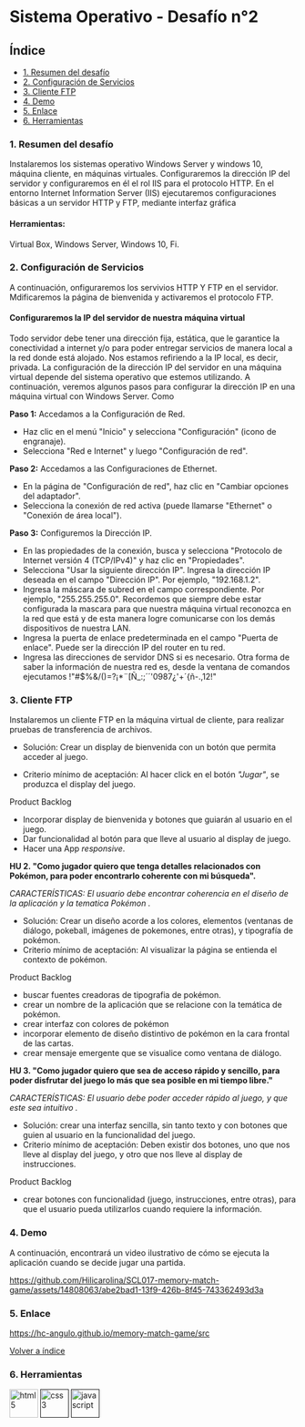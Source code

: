 <a name="top"></a>
# Sistema Operativo - Desafío n°2

## Índice

- [1. Resumen del desafío](#item1)
- [2. Configuración de Servicios](#item2)
- [3. Cliente FTP](#item3)
- [4. Demo](#item4)
- [5. Enlace](#item5)
- [6. Herramientas](#item6) 

<a name="item1"></a>
### 1. Resumen del desafío
Instalaremos los sistemas operativo Windows Server y windows 10, máquina cliente, en máquinas virtuales. Configuraremos la dirección IP del servidor y configuraremos en él el rol IIS para el protocolo HTTP. 
En el entorno Internet Information Server (IIS) ejecutaremos configuraciones básicas a un servidor HTTP y FTP, mediante interfaz gráfica



#### Herramientas:
Virtual Box, Windows Server, Windows 10, Fi.

<a name="item2"></a>
### 2. Configuración de Servicios
A continuación, onfiguraremos los servivios HTTP Y FTP en el servidor. Mdificaremos la página de bienvenida y activaremos el protocolo FTP.

#### Configuraremos la IP del servidor de nuestra máquina virtual
Todo servidor debe tener una dirección fija, estática, que le garantice la conectividad a internet y/o para poder entregar servicios de manera local a la red donde está alojado. Nos estamos refiriendo a la IP local, es decir, privada. La configuración de la dirección IP del servidor en una máquina virtual depende del sistema operativo que estemos utilizando. A continuación, veremos algunos pasos para configurar la dirección IP en una máquina virtual con Windows Server. Como 

**Paso 1:** Accedamos a la Configuración de Red.
* Haz clic en el menú "Inicio" y selecciona "Configuración" (icono de engranaje).
* Selecciona "Red e Internet" y luego "Configuración de red".

**Paso 2:** Accedamos a las Configuraciones de Ethernet.
* En la página de "Configuración de red", haz clic en "Cambiar opciones del
adaptador".
* Selecciona la conexión de red activa (puede llamarse "Ethernet" o
"Conexión de área local").

**Paso 3:** Configuremos la Dirección IP.
* En las propiedades de la conexión, busca y selecciona "Protocolo de
Internet versión 4 (TCP/IPv4)" y haz clic en "Propiedades".
* Selecciona "Usar la siguiente dirección IP".
   Ingresa la dirección IP deseada en el campo "Dirección IP". Por
ejemplo, "192.168.1.2".
* Ingresa la máscara de subred en el campo correspondiente. Por
ejemplo, "255.255.255.0". Recordemos que siempre debe estar configurada la mascara
para que nuestra máquina virtual reconozca en la red que está y de esta manera logre comunicarse con los demás dispositivos de nuestra LAN.
* Ingresa la puerta de enlace predeterminada en el campo "Puerta de
enlace". Puede ser la dirección IP del router en tu red.
* Ingresa las direcciones de servidor DNS si es necesario.
Otra forma de saber la información de nuestra red es, desde la ventana de comandos ejecutamos !"#$%&/()=?¡*¨[Ñ_:;´´'0987¿'+´{ñ-.,12!"  


<a name="item3"></a>
### 3. Cliente FTP
Instalaremos un cliente FTP en la máquina virtual de cliente, para realizar pruebas de transferencia de archivos.





* Solución: Crear un display de bienvenida con un botón que permita acceder al juego.

* Criterio mínimo de aceptación: Al hacer click en el botón _"Jugar"_, se produzca el display del juego.

Product Backlog
- Incorporar display de bienvenida y botones que guiarán al usuario en el juego.
- Dar funcionalidad al botón para que lleve al usuario al display de juego.
- Hacer una App _responsive_.


**HU 2. "Como jugador quiero que tenga detalles relacionados con Pokémon, para poder encontrarlo coherente con mi búsqueda".**

_CARACTERÍSTICAS: El usuario debe encontrar coherencia en el diseño de la aplicación y la tematica Pokémon ._

* Solución: Crear un diseño acorde a los colores, elementos (ventanas de diálogo, pokeball, imágenes de pokemones, entre otras), y tipografía de pokémon.
* Criterio mínimo de aceptación: Al visualizar la página se entienda el contexto de pokémon.

Product Backlog
- buscar fuentes creadoras de tipografia de pokémon. 
- crear un nombre de la aplicación que se relacione con la temática de pokémon.
- crear interfaz con colores de pokémon
- incorporar elemento de diseño distintivo de pokémon en la cara frontal de las cartas.
- crear mensaje emergente que se visualice como ventana de diálogo.


**HU 3. "Como jugador quiero que sea de acceso rápido y sencillo, para poder disfrutar del juego lo más que sea posible en mi tiempo libre."**

_CARACTERÍSTICAS: El usuario debe poder acceder rápido al juego, y que este sea intuitivo ._
* Solución: crear una interfaz sencilla, sin tanto texto y con botones que guien al usuario en la funcionalidad del juego.
* Criterio mínimo de aceptación: Deben existir dos botones, uno que nos lleve al display del juego, y otro que nos lleve al display de instrucciones.

Product Backlog
- crear botones con funcionalidad (juego, instrucciones, entre otras), para que el usuario pueda utilizarlos cuando requiere la información.

<a name="item4"></a>
### 4. Demo
A continuación, encontrará un video ilustrativo de cómo se ejecuta la aplicación cuando se decide jugar una partida.

https://github.com/Hilicarolina/SCL017-memory-match-game/assets/14808063/abe2bad1-13f9-426b-8f45-743362493d3a


<a name="item5"></a>
### 5. Enlace
https://hc-angulo.github.io/memory-match-game/src 

[Volver a índice](#top)

<a name="item6"></a>
### 6. Herramientas
<p align="left>
 <a href="" target="_blank">
            <img src="https://cdn.jsdelivr.net/gh/devicons/devicon/icons/html5/html5-original.svg" alt="html5" width="50" height="50"/>
<a href="" target="_blank">            
            <img src="https://cdn.jsdelivr.net/gh/devicons/devicon/icons/css3/css3-original.svg" alt="css3" width="50" height="50"/></a>
           </a>
 <a href="" target="_blank">      
    <img src="https://cdn.jsdelivr.net/gh/devicons/devicon/icons/javascript/javascript-original.svg" alt="javascript" width="50" height="50"/></a>
 </p>


